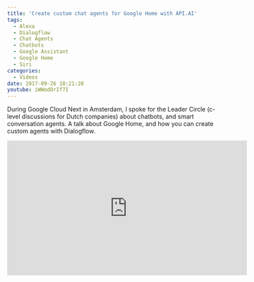 ```yaml
---
title: 'Create custom chat agents for Google Home with API.AI'
tags:
  - Alexa
  - Dialogflow
  - Chat Agents
  - Chatbots
  - Google Assistant
  - Google Home
  - Siri
categories:
  - Videos
date: 2017-09-26 10:21:28
youtube: iWWodOrIf7I
---
```


During Google Cloud Next in Amsterdam, I spoke for the Leader Circle (c-level discussions for Dutch companies) about chatbots, and smart conversation agents. A talk about Google Home, and how you can create custom agents with Dialogflow.

<!--more-->
<iframe width="560" height="315" src="https://www.youtube.com/embed/iWWodOrIf7I?start=1931" frameborder="0" allow="accelerometer; autoplay; encrypted-media; gyroscope; picture-in-picture" allowfullscreen></iframe>